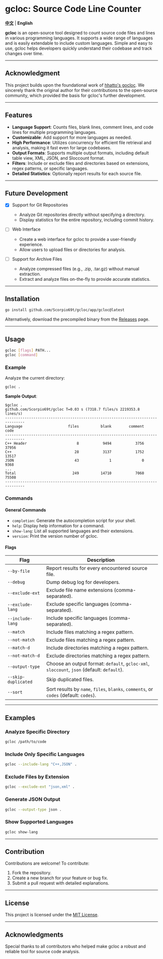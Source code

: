
# gcloc: Source Code Line Counter

**[中文](./README.zh.md)** | **English**

**gcloc** is an open-source tool designed to count source code files and lines in various programming languages. It supports a wide range of languages and is easily extendable to include custom languages. Simple and easy to use, gcloc helps developers quickly understand their codebase and track changes over time.

---

## Acknowledgment

This project builds upon the foundational work of [hhatto's gocloc](https://github.com/hhatto/gocloc). We sincerely thank the original author for their contributions to the open-source community, which provided the basis for gcloc's further development.

---

## Features
- **Language Support**: Counts files, blank lines, comment lines, and code lines for multiple programming languages.
- **Customizable**: Add support for more languages as needed.
- **High Performance**: Utilizes concurrency for efficient file retrieval and analysis, making it fast even for large codebases.
- **Output Formats**: Supports multiple output formats, including default table view, XML, JSON, and Sloccount format.
- **Filters**: Include or exclude files and directories based on extensions, regex patterns, or specific languages.
- **Detailed Statistics**: Optionally report results for each source file.

---

## Future Development

- [X] Support for Git Repositories

  - Analyze Git repositories directly without specifying a directory.
  - Display statistics for the entire repository, including commit history.

- [ ] Web Interface

  - Create a web interface for gcloc to provide a user-friendly experience.
  - Allow users to upload files or directories for analysis.

- [ ] Support for Archive Files

  - Analyze compressed files (e.g., .zip, .tar.gz) without manual extraction.
  - Extract and analyze files on-the-fly to provide accurate statistics.

---

## Installation

```bash
go install github.com/Scorpio69t/gcloc/app/gcloc@latest
```


Alternatively, download the precompiled binary from the [Releases](https://github.com/Scorpio69t/gcloc/releases) page.

---

## Usage

```bash
gcloc [flags] PATH...
gcloc [command]
```

### Example

Analyze the current directory:

```bash
gcloc .
```

**Sample Output**:
```
$gcloc .
github.com/Scorpio69t/gcloc T=0.03 s (7318.7 files/s 2219353.8 lines/s)
-------------------------------------------------------------------------------
Language                     files          blank        comment           code
-------------------------------------------------------------------------------
C++ Header                       8           9494           3756          37956
C++                             28           3137           1752          13517
JSON                            43              1              0           9368
...
Total                          249          14710           7060          75508
-------------------------------------------------------------------------------
```

### Commands
#### General Commands
- `completion`: Generate the autocompletion script for your shell.
- `help`: Display help information for a command.
- `show-lang`: List all supported languages and their extensions.
- `version`: Print the version number of gcloc.

#### Flags
| Flag                | Description                                                                                |
|---------------------|--------------------------------------------------------------------------------------------|
| `--by-file`         | Report results for every encountered source file.                                          |
| `--debug`           | Dump debug log for developers.                                                             |
| `--exclude-ext`     | Exclude file name extensions (comma-separated).                                            |
| `--exclude-lang`    | Exclude specific languages (comma-separated).                                              |
| `--include-lang`    | Include specific languages (comma-separated).                                              |
| `--match`           | Include files matching a regex pattern.                                                    |
| `--not-match`       | Exclude files matching a regex pattern.                                                    |
| `--match-d`         | Include directories matching a regex pattern.                                              |
| `--not-match-d`     | Exclude directories matching a regex pattern.                                              |
| `--output-type`     | Choose an output format: `default`, `gcloc-xml`, `sloccount`, `json` (default: `default`). |
| `--skip-duplicated` | Skip duplicated files.                                                                     |
| `--sort`            | Sort results by `name`, `files`, `blanks`, `comments`, or `codes` (default: `codes`).      |

---

## Examples

### Analyze Specific Directory
```bash
gcloc /path/to/code
```

### Include Only Specific Languages
```bash
gcloc --include-lang "C++,JSON" .
```

### Exclude Files by Extension
```bash
gcloc --exclude-ext "json,xml" .
```

### Generate JSON Output
```bash
gcloc --output-type json .
```

### Show Supported Languages
```bash
gcloc show-lang
```

---

## Contribution

Contributions are welcome! To contribute:
1. Fork the repository.
2. Create a new branch for your feature or bug fix.
3. Submit a pull request with detailed explanations.

---

## License

This project is licensed under the [MIT License](https://github.com/Scorpio69t/gcloc/blob/main/LICENSE).

---

## Acknowledgments

Special thanks to all contributors who helped make gcloc a robust and reliable tool for source code analysis.
